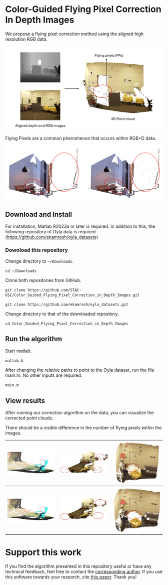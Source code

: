 # Color-Guided Flying Pixel Correction In Depth Images

We propose a flying pixel correction method using the aligned high resolution RGB data.

<img src="figures/fps-example.png" alt="" width="600">

Flying Pixels are a common phenomenon that occurs within RGB+D data. 

<img src="figures/gt_with_fps.png" alt="" width="600">

## Download and Install

For installation, Matlab R2023a or later is required. In addition to this, the following repository of Oyla data is required (https://github.com/ekamresh/oyla_datasets)

### Download this repository

Change directory to `~/Downloads`.
```
cd ~/Downloads
```

Clone both repositories from GitHub.
```
git clone https://github.com/STAC-USC/Color_Guided_Flying_Pixel_Correction_in_Depth_Images.git

```

```
git clone https://github.com/ekamresh/oyla_datasets.git
```

Change directory to that of the downloaded repository.
```
cd Color_Guided_Flying_Pixel_Correction_in_Depth_Images
```

## Run the algorithm

Start matlab.
```
matlab &
```

After changing the relative paths to point to the Oyla dataset, run the file main.m. No other inputs are required. 

```
main.m
```

## View results
After running our correction algorithm on the data, you can visualize the corrected point clouds. 

There should be a visible difference in the number of flying pixels within the images.

| <img src="figures/chair_before.png" alt="Image 1" width="250"> | <img src="figures/office_before.png" alt="Image 2" width="250"> | <img src="figures/room_before.png" alt="Image 3" width="250"> |
| --- | --- | --- |
| <img src="figures/chair_after.png" alt="Image 4" width="250"> | <img src="figures/office_after.png" alt="Image 5" width="250"> | <img src="figures/room_after.png" alt="Image 6" width="250"> |




# Support this work

If you find the algorithm presented in this repository useful or have any technical feedback, feel free to contact the [corresponding author](evasudev@usc.edu). If you use this software towards your research, cite [this paper](https://arxiv.org/abs/2410.08084). Thank you!

